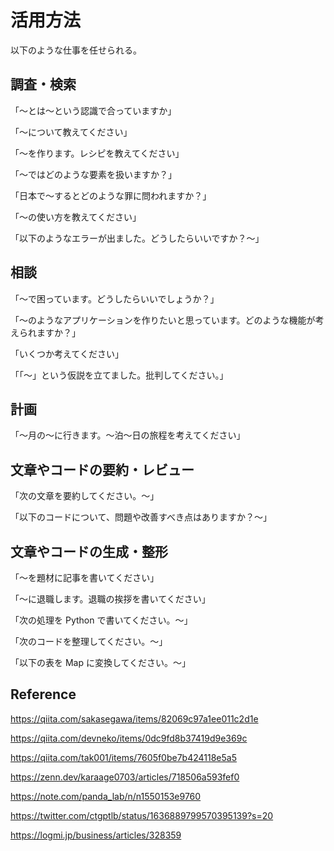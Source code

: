 # 活用方法

以下のような仕事を任せられる。

## 調査・検索

「〜とは〜という認識で合っていますか」

「〜について教えてください」

「〜を作ります。レシピを教えてください」

「〜ではどのような要素を扱いますか？」

「日本で〜するとどのような罪に問われますか？」

「〜の使い方を教えてください」

「以下のようなエラーが出ました。どうしたらいいですか？〜」

## 相談

「〜で困っています。どうしたらいいでしょうか？」

「〜のようなアプリケーションを作りたいと思っています。どのような機能が考えられますか？」

「いくつか考えてください」

「「〜」という仮説を立てました。批判してください。」

## 計画

「〜月の〜に行きます。〜泊〜日の旅程を考えてください」

## 文章やコードの要約・レビュー

「次の文章を要約してください。〜」

「以下のコードについて、問題や改善すべき点はありますか？〜」

## 文章やコードの生成・整形

「〜を題材に記事を書いてください」

「〜に退職します。退職の挨拶を書いてください」

「次の処理を Python で書いてください。〜」

「次のコードを整理してください。〜」

「以下の表を Map に変換してください。〜」

## Reference

https://qiita.com/sakasegawa/items/82069c97a1ee011c2d1e

https://qiita.com/devneko/items/0dc9fd8b37419d9e369c

https://qiita.com/tak001/items/7605f0be7b424118e5a5

https://zenn.dev/karaage0703/articles/718506a593fef0

https://note.com/panda_lab/n/n1550153e9760

https://twitter.com/ctgptlb/status/1636889799570395139?s=20

https://logmi.jp/business/articles/328359
